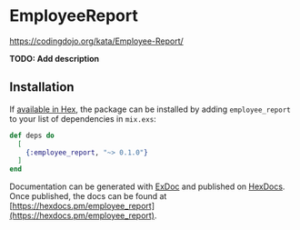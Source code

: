 # EmployeeReport


https://codingdojo.org/kata/Employee-Report/

**TODO: Add description**

## Installation

If [available in Hex](https://hex.pm/docs/publish), the package can be installed
by adding `employee_report` to your list of dependencies in `mix.exs`:

```elixir
def deps do
  [
    {:employee_report, "~> 0.1.0"}
  ]
end
```

Documentation can be generated with [ExDoc](https://github.com/elixir-lang/ex_doc)
and published on [HexDocs](https://hexdocs.pm). Once published, the docs can
be found at [https://hexdocs.pm/employee_report](https://hexdocs.pm/employee_report).

